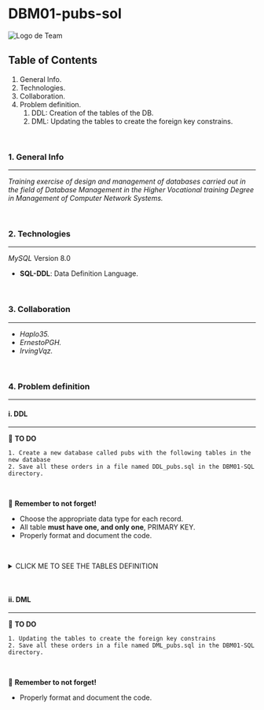 # DBM01-pubs-sol

![Logo de Team](https://github.com/ana-polo/DBM01-pubs/blob/main/DBM.gif "Team logo")

## Table of Contents

1. General Info.
2. Technologies.
3. Collaboration.
4. Problem definition.
    1. DDL: Creation of the tables of the DB.
    2. DML: Updating the tables to create the foreign key constrains.

&nbsp;

### 1. General Info

***

*Training exercise of design and management of databases carried out in the field of Database Management in the Higher Vocational training Degree in Management of Computer Network Systems.*

&nbsp;

### 2. Technologies

***

*MySQL* Version 8.0

- **SQL-DDL**: Data Definition Language.

&nbsp;

### 3. Collaboration

***

- *Haplo35.*
- *ErnestoPGH.*
- *IrvingVqz.*

&nbsp;

### 4. Problem definition

***

#### i. DDL

***

📝 **TO DO**

    1. Create a new database called pubs with the following tables in the new database
    2. Save all these orders in a file named DDL_pubs.sql in the DBM01-SQL directory.

&nbsp;

👀 **Remember to not forget!**

- Choose the appropriate data type for each record.
- All table **must have one, and only one**, PRIMARY KEY.
- Properly format and document the code.

&nbsp;
<details>
    <summary>CLICK ME TO SEE THE TABLES DEFINITION</summary>

<br />

##### PUBS

    - id_pub IDENTIFIER. 
    - pub_name 
    - address 
    - cif
    - first_day
    - time_open
    - post_code 
    - town
  
##### PUB_OWNWER  

    - id_nif IDENTIFIER.
    - owner_name
    - address
    - pub

##### EMPLOYER

    - id_nif IDENTIFIER.
    - employer_name
    - address

##### TOWN

    - id_town IDENTIFIER.
    - name

##### PRODUCT  

    - id_product IDENTIFIER.
    - stock      
    - price 
    - fk_id_pub

##### PUB_EMPLOYER  

    - fk_id_pub IDENTIFIER.       
    - id_employer IDENTIFIER.
    - role

</details>

&nbsp;
&nbsp;

#### ii. DML

***

📝 **TO DO**

    1. Updating the tables to create the foreign key constrains
    2. Save all these orders in a file named DML_pubs.sql in the DBM01-SQL directory.

&nbsp;

👀 **Remember to not forget!**

- Properly format and document the code.
